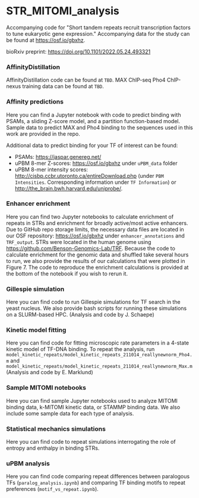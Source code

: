 # STR_MITOMI_analysis

Accompanying code for "Short tandem repeats recruit transcription factors to tune eukaryotic gene expression." Accompanying data for the study can be found at https://osf.io/gbxhz.

bioRxiv preprint: https://doi.org/10.1101/2022.05.24.493321

### AffinityDistillation
AffinityDistillation code can be found at `TBD`. MAX ChIP-seq Pho4 ChIP-nexus training data can be found at `TBD`.

### Affinity predictions
Here you can find a Jupyter notebook with code to predict binding with PSAMs, a sliding Z-score model, and a partition function-based model. Sample data to predict MAX and Pho4 binding to the sequences used in this work are provided in the repo.

Additional data to predict binding for your TF of interest can be found:
- PSAMs: https://jaspar.genereg.net/
- uPBM 8-mer Z-scores: https://osf.io/gbxhz under `uPBM_data` folder
- uPBM 8-mer intensity scores: http://cisbp.ccbr.utoronto.ca/entireDownload.php (under `PBM Intensities`. Corresponding information under `TF Information`) or http://the_brain.bwh.harvard.edu/uniprobe/.

### Enhancer enrichment
Here you can find two Jupyter notebooks to calculate enrichment of repeats in STRs and enrichment for broadly active/most active enhancers. Due to GitHub repo storage limits, the necessary data files are located in our OSF repository: https://osf.io/gbxhz under `enhancer_annotations` and `TRF_output`. STRs were located in the human genome using https://github.com/Benson-Genomics-Lab/TRF. Because the code to calculate enrichment for the genomic data and shuffled take several hours to run, we also provide the results of our calculations that were plotted in Figure 7. The code to reproduce the enrichment calculations is provided at the bottom of the notebook if you wish to rerun it.

### Gillespie simulation
Here you can find code to run Gillespie simulations for TF search in the yeast nucleus. We also provide bash scripts for running these simulations on a SLURM-based HPC. (Analysis and code by J. Schaepe)

### Kinetic model fitting
Here you can find code for fitting microscopic rate parameters in a 4-state kinetic model of TF-DNA binding. To repeat the analysis, run `model_kinetic_repeats/model_kinetic_repeats_211014_reallynewnorm_Pho4.m` and `model_kinetic_repeats/model_kinetic_repeats_211014_reallynewnorm_Max.m` (Analysis and code by E. Marklund)

### Sample MITOMI notebooks
Here you can find sample Jupyter notebooks used to analyze MITOMI binding data, k-MITOMI kinetic data, or STAMMP binding data. We also include some sample data for each type of analysis.

### Statistical mechanics simulations
Here you can find code to repeat simulations interrogating the role of entropy and enthalpy in binding STRs.

### uPBM analysis
Here you can find code comparing repeat differences between paralogous TFs (`paralog_analysis.ipynb`) and comparing TF binding motifs to repeat preferences (`motif_vs_repeat.ipynb`).
